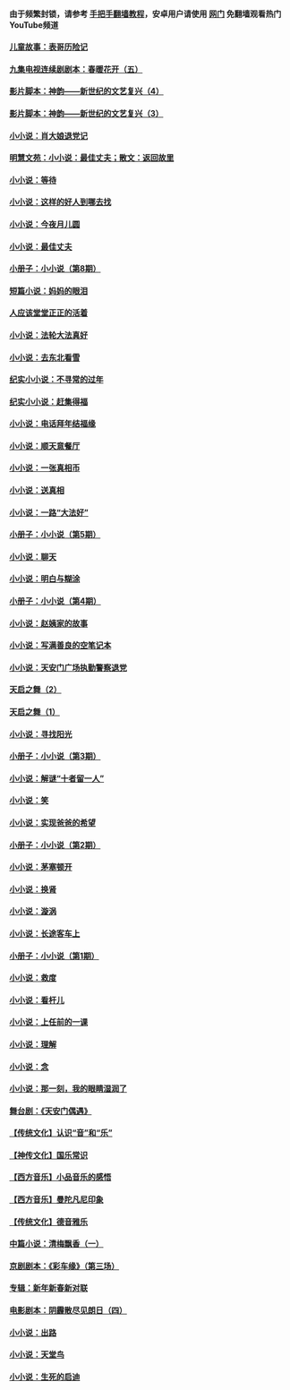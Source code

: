 #### 由于频繁封锁，请参考 [手把手翻墙教程](https://github.com/gfw-breaker/guides/wiki/)，安卓用户请使用 [网门](https://github.com/gfw-breaker/nogfw/blob/master/dl.md?t=05191001) 免翻墙观看热门YouTube频道 

#### [儿童故事：表哥历险记](../pages/328/383535.md?t=05191001) 

#### [九集电视连续剧剧本：春暖花开（五）](../pages/328/275919.md?t=05191001) 

#### [影片脚本：神韵——新世纪的文艺复兴（4）](../pages/328/266089.md?t=05191001) 

#### [影片脚本：神韵——新世纪的文艺复兴（3）](../pages/328/266087.md?t=05191001) 

#### [小小说：肖大娘退党记](../pages/328/239807.md?t=05191001) 

#### [明慧文苑：小小说：最佳丈夫；散文：返回故里](../pages/328/3439.md?t=05191001) 

#### [小小说：等待](../pages/328/223927.md?t=05191001) 

#### [小小说：这样的好人到哪去找](../pages/328/209396.md?t=05191001) 

#### [小小说：今夜月儿圆](../pages/328/193588.md?t=05191001) 

#### [小小说：最佳丈夫](../pages/328/190938.md?t=05191001) 

#### [小册子：小小说（第8期）](../pages/328/188202.md?t=05191001) 

#### [短篇小说：妈妈的眼泪](../pages/328/187712.md?t=05191001) 

#### [人应该堂堂正正的活着](../pages/328/182430.md?t=05191001) 

#### [小小说：法轮大法真好](../pages/328/174669.md?t=05191001) 

#### [小小说：去东北看雪](../pages/328/173882.md?t=05191001) 

#### [纪实小小说：不寻常的过年](../pages/328/173187.md?t=05191001) 

#### [纪实小小说：赶集得福](../pages/328/172652.md?t=05191001) 

#### [小小说：电话拜年结福缘](../pages/328/172533.md?t=05191001) 

#### [小小说：顺天意餐厅](../pages/328/170182.md?t=05191001) 

#### [小小说：一张真相币](../pages/328/169410.md?t=05191001) 

#### [小小说：送真相](../pages/328/166713.md?t=05191001) 

#### [小小说：一路“大法好”](../pages/328/162016.md?t=05191001) 

#### [小册子：小小说（第5期）](../pages/328/161131.md?t=05191001) 

#### [小小说：聊天](../pages/328/159640.md?t=05191001) 

#### [小小说：明白与糊涂](../pages/328/158101.md?t=05191001) 

#### [小册子：小小说（第4期）](../pages/328/158006.md?t=05191001) 

#### [小小说：赵姨家的故事](../pages/328/157843.md?t=05191001) 

#### [小小说：写满善良的空笔记本](../pages/328/157382.md?t=05191001) 

#### [小小说：天安门广场执勤警察退党](../pages/328/156982.md?t=05191001) 

#### [天启之舞（2）](../pages/328/153440.md?t=05191001) 

#### [天启之舞（1）](../pages/328/153439.md?t=05191001) 

#### [小小说：寻找阳光](../pages/328/153065.md?t=05191001) 

#### [小册子：小小说（第3期）](../pages/328/151715.md?t=05191001) 

#### [小小说：解谜“十者留一人”](../pages/328/148967.md?t=05191001) 

#### [小小说：笑](../pages/328/148905.md?t=05191001) 

#### [小小说：实现爸爸的希望](../pages/328/148096.md?t=05191001) 

#### [小册子：小小说（第2期）](../pages/328/147214.md?t=05191001) 

#### [小小说：茅塞顿开](../pages/328/147030.md?t=05191001) 

#### [小小说：换肾](../pages/328/146770.md?t=05191001) 

#### [小小说：漩涡](../pages/328/146683.md?t=05191001) 

#### [小小说：长途客车上](../pages/328/145076.md?t=05191001) 

#### [小册子：小小说（第1期）](../pages/328/143963.md?t=05191001) 

#### [小小说：救度](../pages/328/143927.md?t=05191001) 

#### [小小说：看杆儿](../pages/328/142137.md?t=05191001) 

#### [小小说：上任前的一课](../pages/328/140808.md?t=05191001) 

#### [小小说：理解](../pages/328/140476.md?t=05191001) 

#### [小小说：念](../pages/328/139513.md?t=05191001) 

#### [小小说：那一刻，我的眼睛湿润了](../pages/328/138476.md?t=05191001) 

#### [舞台剧：《天安门偶遇》](../pages/328/117155.md?t=05191001) 

#### [【传统文化】认识“音”和“乐”](../pages/328/108667.md?t=05191001) 

#### [【神传文化】国乐常识](../pages/328/104225.md?t=05191001) 

#### [【西方音乐】小品音乐的感悟](../pages/328/102924.md?t=05191001) 

#### [【西方音乐】曼陀凡尼印象](../pages/328/102922.md?t=05191001) 

#### [【传统文化】德音雅乐](../pages/328/102923.md?t=05191001) 

#### [中篇小说：清梅飘香（一）](../pages/328/101058.md?t=05191001) 

#### [京剧剧本：《彩车缘》（第三场）](../pages/328/96434.md?t=05191001) 

#### [专辑：新年新春新对联](../pages/328/94991.md?t=05191001) 

#### [电影剧本：阴霾散尽见朗日（四）](../pages/328/87081.md?t=05191001) 

#### [小小说：出路](../pages/328/84848.md?t=05191001) 

#### [小小说：天堂鸟](../pages/328/83084.md?t=05191001) 

#### [小小说：生死的启迪](../pages/328/70977.md?t=05191001) 

